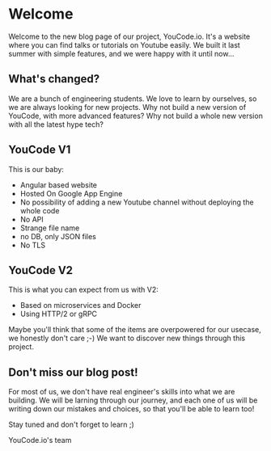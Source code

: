 # Welcome

Welcome to the new blog page of our project, YouCode.io. It's a website where you can find talks or tutorials on Youtube easily. We built it last summer with simple features, and we were happy with it until now...

## What's changed?

We are a bunch of engineering students. We love to learn by ourselves, so we are always looking for new projects. Why not build a new version of YouCode, with more advanced features? Why not build a whole new version with all the latest hype tech?

## YouCode V1

This is our baby:

- Angular based website
- Hosted On Google App Engine
- No possibility of adding a new Youtube channel without deploying the whole code
- No API
- Strange file name
- no DB, only JSON files
- No TLS
 
## YouCode V2

This is what you can expect from us with V2:
 
- Based on microservices and Docker
- Using HTTP/2 or gRPC

Maybe you'll think that some of the items are overpowered for our usecase, we honestly don't care ;-) We want to discover new things through this project.
 
## Don't miss our blog post!

For most of us, we don't have real engineer's skills into what we are building. We will be larning through our journey, and each one of us will be writing down our mistakes and choices, so that you'll be able to learn too! 

Stay tuned and don't forget to learn ;) 

YouCode.io's team
 
